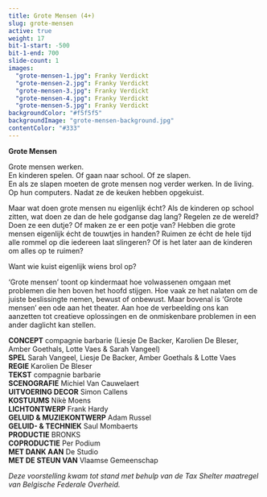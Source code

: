 ```yaml
---
title: Grote Mensen (4+)
slug: grote-mensen
active: true
weight: 17
bit-1-start: -500
bit-1-end: 700
slide-count: 1
images:
  "grote-mensen-1.jpg": Franky Verdickt
  "grote-mensen-2.jpg": Franky Verdickt
  "grote-mensen-3.jpg": Franky Verdickt
  "grote-mensen-4.jpg": Franky Verdickt
  "grote-mensen-5.jpg": Franky Verdickt
backgroundColor: "#f5f5f5"
backgroundImage: "grote-mensen-background.jpg"
contentColor: "#333"
---
```

**Grote Mensen**<br>

Grote mensen werken.<br>
En kinderen spelen. Of gaan naar school. Of ze slapen.<br>
En als ze slapen moeten de grote mensen nog verder werken. In de living. Op hun computers. Nadat ze de keuken hebben opgekuist.<br>

Maar wat doen grote mensen nu eigenlijk écht? Als de kinderen op school zitten, wat doen ze dan de hele godganse dag lang? Regelen ze de wereld? Doen ze een dutje? Of maken ze er een potje van? Hebben die grote mensen eigenlijk écht de touwtjes in handen? Ruimen ze écht de hele tijd alle rommel op die iedereen laat slingeren? Of is het later aan de kinderen om alles op te ruimen?


Want wie kuist eigenlijk wiens brol op?

‘Grote mensen’ toont op kindermaat hoe volwassenen omgaan met problemen die
hen boven het hoofd stijgen.
Hoe vaak ze het nalaten om de juiste beslissingte nemen, bewust of onbewust.
Maar bovenal is ‘Grote mensen’ een ode aan het theater. Aan hoe de verbeelding ons
kan aanzetten tot creatieve oplossingen en de onmiskenbare problemen in een
ander daglicht kan stellen.


**CONCEPT** compagnie barbarie (Liesje De Backer, Karolien De Bleser, Amber Goethals, Lotte Vaes & Sarah Vangeel)<br>
**SPEL** Sarah Vangeel, Liesje De Backer, Amber Goethals & Lotte Vaes<br>
**REGIE** Karolien De Bleser<br>
**TEKST** compagnie barbarie<br>
**SCENOGRAFIE** Michiel Van Cauwelaert<br>
**UITVOERING DECOR** Simon Callens<br>
**KOSTUUMS** Nikè Moens<br>
**LICHTONTWERP** Frank Hardy<br>
**GELUID & MUZIEKONTWERP** Adam Russel<br>
**GELUID- & TECHNIEK** Saul Mombaerts<br>
**PRODUCTIE** BRONKS<br>
**COPRODUCTIE** Per Podium<br>
**MET DANK AAN** De Studio<br>
**MET DE STEUN VAN** Vlaamse Gemeenschap<br>

*Deze voorstelling kwam tot stand met behulp van de Tax Shelter maatregel van Belgische Federale Overheid.*
